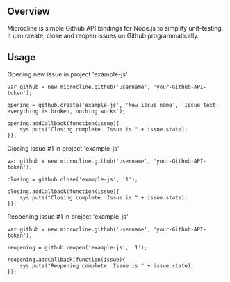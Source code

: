 ## Overview
Microcline is simple Github API bindings for Node.js to simplify unit-testing. It can create, close and reopen issues on Github programmatically.

## Usage
Opening new issue in project 'example-js'

	var github = new microcline.github('username', 'your-Github-API-token');

	opening = github.create('example-js', 'New issue name', 'Issue text: everything is broken, nothing works');

	opening.addCallback(function(issue){
		sys.puts("Closing complete. Issue is " + issue.state);
	});

Closing issue #1 in project 'example-js'

	var github = new microcline.github('username', 'your-Github-API-token');

	closing = github.close('example-js', '1');

	closing.addCallback(function(issue){
		sys.puts("Closing complete. Issue is " + issue.state);
	});

Reopening issue #1 in project 'example-js'

	var github = new microcline.github('username', 'your-Github-API-token');

	reopening = github.reopen('example-js', '1');

	reopening.addCallback(function(issue){
		sys.puts("Reopening complete. Issue is " + issue.state);
	});
